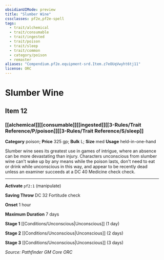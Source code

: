 ```yaml
---
obsidianUIMode: preview
title: "Slumber Wine"
cssclasses: pf2e,pf2e-spell
tags:
  - trait/alchemical
  - trait/consumable
  - trait/ingested
  - trait/poison
  - trait/sleep
  - trait/common
  - category/poison
  - remaster
aliases: "Compendium.pf2e.equipment-srd.Item.z7eOUqVwyht6tj11"
license: ORC
---
```

# Slumber Wine
## Item 12
### [[alchemical]][[consumable]][[ingested]][[3-Rules/Trait Reference/P/poison]][[3-Rules/Trait Reference/S/sleep]]

**Category** poison; 
**Price** 325 gp; 
**Bulk** L; **Size** med
**Usage** held-in-one-hand

Slumber wine sees its greatest use in games of intrigue, where an absence can be more devastating than injury. Characters unconscious from slumber wine can't wake up by any means while the poison lasts, don't need to eat or drink while unconscious in this way, and appear to be recently dead unless an examiner succeeds at a DC 40 Medicine check check.

* * *

**Activate** `pf2:1` (manipulate)

**Saving Throw** DC 32 Fortitude check

**Onset** 1 hour

**Maximum Duration** 7 days

**Stage 1** [[Conditions/Unconscious|Unconscious]] (1 day)

**Stage 2** [[Conditions/Unconscious|Unconscious]] (2 days)

**Stage 3** [[Conditions/Unconscious|Unconscious]] (3 days)

*Source: Pathfinder GM Core*
*ORC*